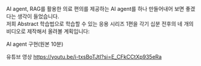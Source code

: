 AI agent, RAG를 활용한 의료 편의를 제공하는 AI agent를 하나 만들어내어 보면 좋겠다는 생각이 들었습니다.  
저희 Abstract 학습법으로 학습할 수 있는 응용 시리즈 1편을 각기 십분 전후의 네 개의 비디오로 제작해서 올려볼 계획입니다:

AI agent 구현(원본 10분)

유튜브 영상 
https://youtu.be/i-txsBoTJtI?si=E_CFkCCtXp935eRa

